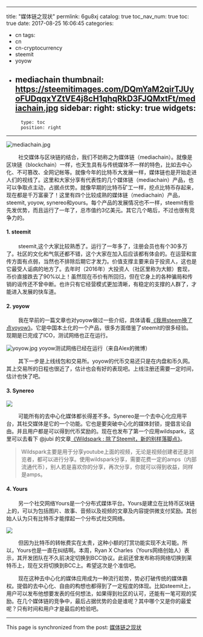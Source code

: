 
---
title: "媒体链之现状"
permlink: 6gu8xj
catalog: true
toc_nav_num: true
toc: true
date: 2017-08-25 16:06:45
categories:
- cn
tags:
- cn
- cn-cryptocurrency
- steemit
- yoyow
- mediachain
thumbnail: https://steemitimages.com/DQmYaM2qirTJUyoFUDqqxYZtVE4j8cH1qhqRkD3FJQMxtFt/mediachain.jpg
sidebar:
    right:
        sticky: true
widgets:
    -
        type: toc
        position: right
---


![mediachain.jpg](https://steemitimages.com/DQmYaM2qirTJUyoFUDqqxYZtVE4j8cH1qhqRkD3FJQMxtFt/mediachain.jpg)

&nbsp;&nbsp;&nbsp;&nbsp;&nbsp;&nbsp;&nbsp;&nbsp;社交媒体与区块链的结合，我们不妨称之为媒体链（mediachain）。就像是区块链（blockchain）一样，也天生具有与传统媒体不一样的特色，比如去中心化、不可篡改、全网记帐等。就像今年的比特币大发展一样，媒体链也是开始走进人们的视线了。这里和大家分享有代表性的几个媒体链（mediachain）产品，也可以争取点主动，占据点优势。就像早期的比特币矿工一样，挖点比特币存起来，现在都是千万富豪了！这里有四个比较成熟的媒体链（mediachain）产品，steemit, yoyow, synereo和yours。每个产品的发展情况也不一样，steemit有些先发优势，而且运行了一年了，总市值约3亿美元。其它几个略后，不过也很有竞争力的。

#### 1. steemit

&nbsp;&nbsp;&nbsp;&nbsp;&nbsp;&nbsp;&nbsp;&nbsp;steemit,这个大家比较熟悉了。运行了一年多了，注册会员也有个30多万了。社区的文化和气氛还都不错，这个大家在加入后应该都有体会的。在运营和宣传方面有点弱，当然也不排除后期它才发力。价值支撑主要来自于投资人，这也是它最受人诟病的地方了。去年时（2016年）大投资人（社区里称为大鲸）套现，币价直接跌去了90%以上！虽然现在币价有所回归，但在它身上的各种骗局和传销的谣传还不曾中断。也许只有它经营模式更加清晰，有稳定的支撑的人群了，才能进入发展的快车道。

#### 2. yoyow

&nbsp;&nbsp;&nbsp;&nbsp;&nbsp;&nbsp;&nbsp;&nbsp;我在早前的一篇文章也对yoyow做过一些介绍，具体请看[《我用steem换了点yoyow》](https://steemit.com/cn/@lemooljiang/steem-yoyow)。它是中国本土化的一个产品，很多方面借鉴了steemit的很多经验。现期是已完成了ICO，测试网络也正在运行。

![yoyow.jpg](https://steemitimages.com/DQmWs7tD1P8mLPgZAigLSQMKYWbg8Fvse6unuV2jCd4Wsjp/yoyow.jpg)
yoyow测试网络已经在运行（来自Alex的微博）

&nbsp;&nbsp;&nbsp;&nbsp;&nbsp;&nbsp;&nbsp;&nbsp;其下一步是上线线包和交易所。yoyow的代币交易还只是在内盘和币久网。其上交易所的日程也很近了，估计也会有好的表现吧。上线注册还需要一定时间，估计也快了吧。

#### 3. Synereo

![](http://7fvhfe.com1.z0.glb.clouddn.com/wp-content/uploads/2016/08/QQ%E6%88%AA%E5%9B%BE201608192117151.png)

&nbsp;&nbsp;&nbsp;&nbsp;&nbsp;&nbsp;&nbsp;&nbsp;可能所有的去中心化媒体都长得差不多。Synereo是一个去中心化应用平台，其社交媒体是它的一个功能。它也是要突破中心化的媒体封锁，提倡言论自由。并且用户都是可以得到代币奖励的。现在也发布了第一个应用wildspark，这里可以去看下 @jubi 的文章[《Wildspark : 除了Steemit，新的别样落脚点》](https://steemit.com/cn/@jubi/2tppau-wildspark)。
>Wildspark主要是用于分享youtube上面的视频，无论是视频创建者还是浏览者，都可以进行分享。使用wildspark分享，需要花费一定的amps（内部流通代币），别人若是喜欢你的分享，再次分享，你就可以得到收益，同样是amps。

#### 4. Yours

&nbsp;&nbsp;&nbsp;&nbsp;&nbsp;&nbsp;&nbsp;&nbsp;另一个社交网络Yours是一个分布式媒体平台。Yours是建立在比特币区块链上的，可以为包括图片、故事、音频以及视频的文章及内容提供微支付奖励。其创始人认为只有比特币才能撑起一个分布式社交网络。

![](http://7fvhfe.com1.z0.glb.clouddn.com/wp-content/uploads/2016/11/1104-3-7.png)

&nbsp;&nbsp;&nbsp;&nbsp;&nbsp;&nbsp;&nbsp;&nbsp;但因为比特币的转帐费实在太贵，这种小额的打赏功能实现不太可能。所以，Yours也是一直在纠结啊。本周，Ryan X Charles（Yours网络创始人）表示，其开发团队在不久前决定切换到BCC协议。此前还曾发布称将网络切换到莱特币上，现在又将切换到BCC上。希望这次是个准信吧。

&nbsp;&nbsp;&nbsp;&nbsp;&nbsp;&nbsp;&nbsp;&nbsp;现在这种去中心化的媒体应用成为一种流行趁势，势必打破传统的媒体霸权。提倡的去中心化、自由的构想也都得到了一定程度的体现。比如steemit上，用户可以发布他想要发表的任何想法，如果得到社区的认可，还能有一笔可观的奖励。在几个媒体链的竞争中，最后占据优势的会是谁呢？其中哪个又是你的最爱呢？只有时间和用户才是最后的检验吧。

- - -

This page is synchronized from the post: [媒体链之现状](https://steemit.com/@lemooljiang/6gu8xj)
